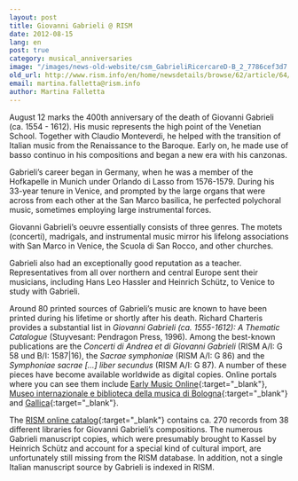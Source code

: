 ```yaml
---
layout: post
title: Giovanni Gabrieli @ RISM
date: 2012-08-15
lang: en
post: true
category: musical_anniversaries
image: "/images/news-old-website/csm_GabrieliRicercareD-B_2_7786cef3d7.jpg"
old_url: http://www.rism.info/en/home/newsdetails/browse/62/article/64/giovanni-gabrieli-rism.html
email: martina.falletta@rism.info
author: Martina Falletta
---
```


August 12 marks the 400th anniversary of the death of Giovanni Gabrieli (ca. 1554 - 1612). His music represents the high point of the Venetian School. Together with Claudio Monteverdi, he helped with the transition of Italian music from the Renaissance to the Baroque. Early on, he made use of basso continuo in his compositions and began a new era with his canzonas.

Gabrieli’s career began in Germany, when he was a member of the Hofkapelle in Munich under Orlando di Lasso from 1576-1579. During his 33-year tenure in Venice, and prompted by the large organs that were across from each other at the San Marco basilica, he perfected polychoral music, sometimes employing large instrumental forces.

Giovanni Gabrieli’s oeuvre essentially consists of three genres. The motets (concerti), madrigals, and instrumental music mirror his lifelong associations with San Marco in Venice, the Scuola di San Rocco, and other churches.


Gabrieli also had an exceptionally good reputation as a teacher. Representatives from all over northern and central Europe sent their musicians, including Hans Leo Hassler and Heinrich Schütz, to Venice to study with Gabrieli.

Around 80 printed sources of Gabrieli’s music are known to have been printed during his lifetime or shortly after his death. Richard Charteris provides a substantial list in _Giovanni Gabrieli (ca. 1555-1612): A Thematic Catalogue_ (Stuyvesant: Pendragon Press, 1996). Among the best-known publications are the _Concerti di Andrea et di Giovanni Gabrieli_ (RISM A/I: G 58 und B/I: 1587\|16), the _Sacrae symphoniae_ (RISM A/I: G 86) and the _Symphoniae sacrae […] liber secundus_ (RISM A/I: G 87). A number of these pieces have become available worldwide as digital copies. Online portals where you can see them include [Early Music Online](http://digirep.rhul.ac.uk/access/search.do?pg.e=true&pg_pp=10&pg_pg=1&hier.topic=52facdbd-19ce-2b92-dbd5-434289d29e8b&qs.tq=gabrieli%2C+giovanni&qs.q=gabrieli%2C+giovanni&sort_s=RANK&she_canDisplay=checked){:target="_blank"}, [Museo internazionale e biblioteca della musica di Bologna](http://badigit.comune.bologna.it/cmbm/scripts/gaspari/libri.asp?id=1968){:target="_blank"} and [Gallica](http://gallica.bnf.fr/Search?ArianeWireIndex=index&q=gabrieli%2C+giovanni&lang=DE&f_creator=Gabrieli%2C+Giovanni+.+Compositeur&p=1&f_typedoc=partitions){:target="_blank"}.

The [RISM online catalog](https://opac.rism.info/search?View=rism&author=Giovanni+Gabrieli){:target="_blank"} contains ca. 270 records from 38 different libraries for Giovanni Gabrieli’s compositions. The numerous Gabrieli manuscript copies, which were presumably brought to Kassel by Heinrich Schütz and account for a special kind of cultural import, are unfortunately still missing from the RISM database. In addition, not a single Italian manuscript source by Gabrieli is indexed in RISM.
